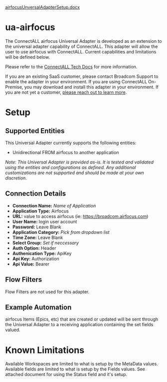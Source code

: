 [airfocusUnversalAdapterSetup.docx](https://github.com/user-attachments/files/18691899/airfocusUnversalAdapterSetup.docx)
# ua-airfocus

The ConnectALL airfocus Universal Adapter is developed as an extension to the universal adapter capability of ConnectALL. This adapter will allow the user to use airfocus with ConnectALL. Current capabilities and limitations will be defined below.

Please refer to the [ConnectALL Tech Docs](https://techdocs.broadcom.com/us/en/ca-enterprise-software/valueops/connectall/3-6/adapters/universal-adapter.html) for more information.

If you are an existing SaaS customer, please contact Broadcom Support to enable the adapter in your environment. If you are using ConnectALL On-Premise, you may download and install this adapter in your environment. If you are not yet a customer, [please reach out to learn more](https://enterprise-software.broadcom.com/contact-us).

# Setup

## Supported Entities

This Universal Adapter currently supports the following entities:
* Unidirectional FROM airfocus to another application

*Note: This Universal Adapter is provided as-is. It is tested and validated using the entities and configurations as defined. Any additional customizations are not supported and should be made at your own discretion.*

## Connection Details

* **Connection Name:** *Name of Application*
* **Application Type:** Airfocus
* **URL:** value to access airfocus (ie: https://broadcom.airfocus.com)
* **User Name:** login user account
* **Password:** Leave Blank
* **Application Category:** *Pick from dropdown list*
* **Time Zone:** Leave Blank
* **Select Group:** *Set if neccessary*
* **Auth Option:** Header
* **Authenication Type:** ApiKey
* **Api Key:** Authorization
* **Api Value:** Bearer <api key>

## Flow Filters

Flow Filters are not used for this adapter.

## Example Automation

airfocus Items (Epics, etc) that are created or updated will be sent through the Universal Adapter to a receiving application containing the set fields valued. 

# Known Limitations

Available Workspaces are limited to what is setup by the MetaData values.
Available fields are limited to what is setup by the Fields values.  See attached document for using the Status field and it's setup.
